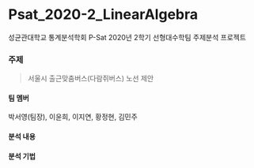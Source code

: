# Psat_2020-2_LinearAlgebra
성균관대학교 통계분석학회 P-Sat 2020년 2학기 선형대수학팀 주제분석 프로젝트

### 주제 
> 서울시 출근맞춤버스(다람쥐버스) 노선 제안

#### 팀 멤버 
박서영(팀장), 이윤희, 이지연, 황정현, 김민주

#### 분석 내용


#### 분석 기법 
